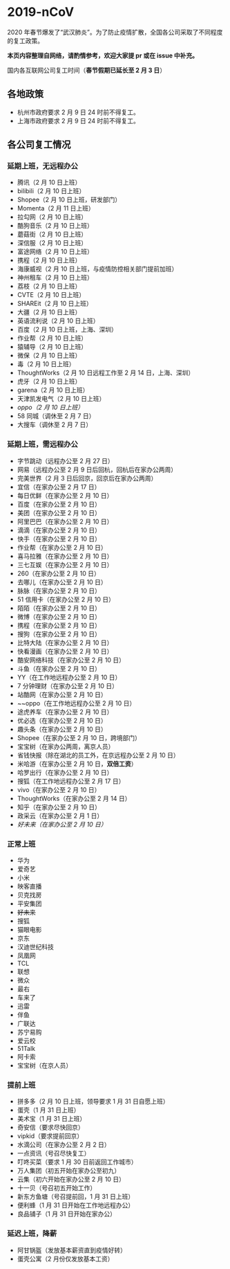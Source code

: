 # 2019-nCoV
2020 年春节爆发了“武汉肺炎”。为了防止疫情扩散，全国各公司采取了不同程度的复工政策。

**本页内容整理自网络，请酌情参考，欢迎大家提 pr 或在 issue 中补充。**

国内各互联网公司复工时间（**春节假期已延长至 2 月 3 日**）

## 各地政策
- 杭州市政府要求 2 月 9 日 24 时前不得复工。
- 上海市政府要求 2 月 9 日 24 时前不得复工。

## 各公司复工情况

### 延期上班，无远程办公

- 腾讯（2 月 10 日上班）
- bilibili（2 月 10 日上班）
- Shopee（2 月 10 日上班，研发部门）
- Momenta（2 月 11 日上班）
- 拉勾网（2 月 10 日上班）
- 酷狗音乐（2 月 10 日上班）
- 蘑菇街（2 月 10 日上班）
- 深信服（2 月 10 日上班）
- 富途网络（2 月 10 日上班）
- 携程（2 月 10 日上班）
- 海康威视（2 月 10 日上班，与疫情防控相关部门提前加班）
- 神州租车（2 月 10 日上班）
- 荔枝（2 月 10 日上班）
- CVTE（2 月 10 日上班）
- SHAREit（2 月 10 日上班）
- 大疆（2 月 10 日上班）
- 英语流利说（2 月 10 日上班）
- 百度（2 月 10 日上班，上海、深圳）
- 作业帮（2 月 10 日上班）
- 猿辅导（2 月 10 日上班）
- 微保（2 月 10 日上班）
- 毒（2 月 10 日上班）
- ThoughtWorks（2 月 10 日远程工作至 2 月 14 日，上海、深圳）
- 虎牙（2 月 10 日上班）
- garena（2 月 10 日上班）
- 天津凯发电气（2 月 10 日上班）
- *oppo（2 月 10 日上班）*
- 58 同城（调休至 2 月 7 日）
- 大搜车（调休至 2 月 7 日）

### 延期上班，需远程办公

- 字节跳动（远程办公至 2 月 27 日）
- 网易（远程办公至 2 月 9 日后回杭，回杭后在家办公两周）
- 完美世界（2 月 3 日后回京，回京后在家办公两周）
- 宜信（在家办公至 2 月 17 日）
- 每日优鲜（在家办公至 2 月 10 日）
- 百度（在家办公至 2 月 10 日）
- 美团（在家办公至 2 月 10 日）
- 阿里巴巴（在家办公至 2 月 10 日）
- 滴滴（在家办公至 2 月 10 日）
- 快手（在家办公至 2 月 10 日）
- 作业帮（在家办公至 2 月 10 日）
- 喜马拉雅（在家办公至 2 月 10 日）
- 三七互娱（在家办公至 2 月 10 日）
- 260（在家办公至 2 月 10 日）
- 去哪儿（在家办公至 2 月 10 日）
- 脉脉（在家办公至 2 月 10 日）
- 51 信用卡（在家办公至 2 月 10 日）
- 陌陌（在家办公至 2 月 10 日）
- 微博（在家办公至 2 月 10 日）
- 携程（在家办公至 2 月 10 日）
- 搜狗（在家办公至 2 月 10 日）
- 比特大陆（在家办公至 2 月 10 日）
- 快看漫画（在家办公至 2 月 10 日）
- 酷安网络科技（在家办公至 2 月 10 日）
- 斗鱼（在家办公至 2 月 10 日）
- YY（在工作地远程办公至 2 月 10 日）
- 7 分钟理财（在家办公至 2 月 10 日）
- 站酷网（在家办公至 2 月 10 日）
- ~~oppo（在工作地远程办公至 2 月 10 日）
- 途虎养车（在家办公至 2 月 10 日）
- 优必选（在家办公至 2 月 10 日）
- 趣头条（在家办公至 2 月 10 日）
- Shopee（在家办公至 2 月 10 日，跨境部门）
- 宝宝树（在家办公两周，离京人员）
- 省钱快报（除在湖北的员工外，在京远程办公至 2 月 10 日）
- 米哈游（在家办公至 2 月 10 日，**双倍工资**）
- 哈罗出行（在家办公至 2 月 10 日）
- 搜狐（在工作地远程办公至 2 月 17 日）
- vivo（在家办公至 2 月 10 日）
- ThoughtWorks（在家办公至 2 月 14 日）
- 知乎（在家办公至 2 月 10 日）
- 政采云（在家办公至 2 月 1 日）
- *好未来（在家办公至 2 月 10 日）*

### 正常上班

- 华为
- 爱奇艺
- 小米
- 映客直播
- 贝克找房
- 平安集团
- ~~好未来~~
- 搜狐
- 猫眼电影
- 京东
- 汉迪世纪科技
- 凤凰网
- TCL
- 联想
- 微众
- 最右
- 车来了
- 迅雷
- 伴鱼
- 广联达
- 苏宁易购
- 爱云校
- 51Talk
- 阿卡索
- 宝宝树（在京人员）

### 提前上班

- 拼多多（2 月 10 日上班，领导要求 1 月 31 日自愿上班）
- 蛋壳（1 月 31 日上班）
- 美术宝（1 月 31 日上班）
- 奇安信（要求尽快回京）
- vipkid（要求提前回京）
- 水滴公司（在家办公至 2 月 2 日）
- 一点资讯（号召尽快复工）
- 叮咚买菜（要求 1 月 30 日前返回工作城市）
- 万人集团（初五开始在家办公至初九）
- 云集（初六开始在家办公至 2 月 10 日）
- 十一贝（号召初五开始工作）
- 新东方鱼塘（号召提前回，1 月 31 日上班）
- 便利蜂（1 月 31 日开始在工作地远程办公）
- 良品铺子（1 月 31 日开始在家办公）

### 延迟上班，降薪

- 阿甘锅盔（发放基本薪资直到疫情好转）
- 蛋壳公寓（2 月份仅发放基本工资）
